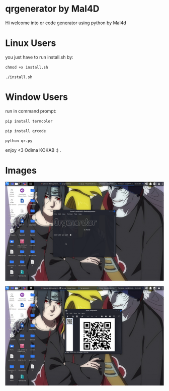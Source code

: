 # qrgenerator by Mal4D
 Hi welcome into qr code generator using python by Mal4d

# Linux Users
 
 you just have to run install.sh by:<br />
 
 `chmod +x install.sh `<br />
 
 `./install.sh` <br />
 
 
 # Window Users
 
 run in command prompt:<br />
 
 `pip install termcolor` <br />
 
 `pip install qrcode` <br />
 
 `python qr.py` <br />
 
  enjoy <3 Odima KOKAB :) .

 
 # Images
 ![alt text](https://github.com/ahmad-360/qrgenerator/blob/main/1.png?raw=true)
 
 ![alt text](https://github.com/ahmad-360/qrgenerator/blob/main/2.png?raw=true)

 
